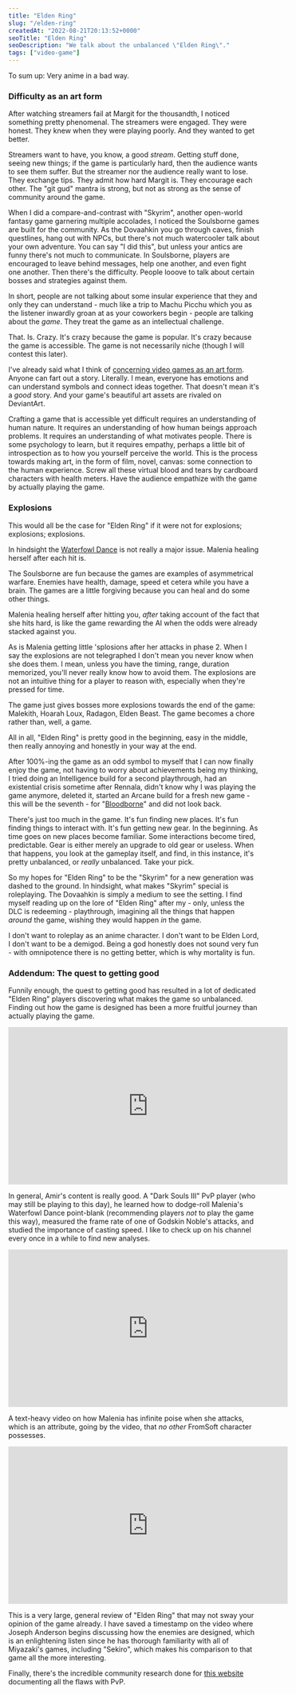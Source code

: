 ```yaml
---
title: "Elden Ring"
slug: "/elden-ring"
createdAt: "2022-08-21T20:13:52+0000"
seoTitle: "Elden Ring"
seoDescription: "We talk about the unbalanced \"Elden Ring\"."
tags: ["video-game"]
---
```


To sum up: Very anime in a bad way.

### Difficulty as an art form

After watching streamers fail at Margit for the thousandth, I noticed something pretty phenomenal. The streamers were engaged. They were honest. They knew when they were playing poorly. And they wanted to get better.

Streamers want to have, you know, a good _stream_. Getting stuff done, seeing new things; if the game is particularly hard, then the audience wants to see them suffer. But the streamer nor the audience really want to lose. They exchange tips. They admit how hard Margit is. They encourage each other. The "git gud" mantra is strong, but not as strong as the sense of community around the game.

When I did a compare-and-contrast with "Skyrim", another open-world fantasy game garnering multiple accolades, I noticed the Soulsborne games are built for the community. As the Dovaahkin you go through caves, finish questlines, hang out with NPCs, but there's not much watercooler talk about your own adventure. You can say "I did this", but unless your antics are funny there's not much to communicate. In Soulsborne, players are encouraged to leave behind messages, help one another, and even fight one another. Then there's the difficulty. People looove to talk about certain bosses and strategies against them.

In short, people are not talking about some insular experience that they and only they can understand - much like a trip to Machu Picchu which you as the listener inwardly groan at as your coworkers begin - people are talking about the _game_. They treat the game as an intellectual challenge.

That. Is. Crazy. It's crazy because the game is popular. It's crazy because the game is accessible. The game is not necessarily niche (though I will contest this later).

I've already said what I think of <a href="/video-games-are-not-art" target="_blank" rel="noopener noreferrer">concerning video games as an art form</a>. Anyone can fart out a story. Literally. I mean, everyone has emotions and can understand symbols and connect ideas together. That doesn't mean it's a _good_ story. And your game's beautiful art assets are rivaled on DeviantArt.

Crafting a game that is accessible yet difficult requires an understanding of human nature. It requires an understanding of how human beings approach problems. It requires an understanding of what motivates people. There is some psychology to learn, but it requires empathy, perhaps a little bit of introspection as to how you yourself perceive the world. This is the process towards making art, in the form of film, novel, canvas: some connection to the human experience. Screw all these virtual blood and tears by cardboard characters with health meters. Have the audience empathize with the game by actually playing the game.

### Explosions

This would all be the case for "Elden Ring" if it were not for explosions; explosions; explosions.

In hindsight the <a href="https://www.youtube.com/watch?v=xywpJ26hS70" target="_blank" rel="noopener noreferrer">Waterfowl Dance</a> is not really a major issue. Malenia healing herself after each hit is.

The Soulsborne are fun because the games are examples of asymmetrical warfare. Enemies have health, damage, speed et cetera while you have a brain. The games are a little forgiving because you can heal and do some other things.

Malenia healing herself after hitting you, _after_ taking account of the fact that she hits hard, is like the game rewarding the AI when the odds were already stacked against you.

As is Malenia getting little 'splosions after her attacks in phase 2. When I say the explosions are not telegraphed I don't mean you never know when she does them. I mean, unless you have the timing, range, duration memorized, you'll never really know how to avoid them. The explosions are not an intuitive thing for a player to reason with, especially when they're pressed for time.

The game just gives bosses more explosions towards the end of the game: Malekith, Hoarah Loux, Radagon, Elden Beast. The game becomes a chore rather than, well, a game.

All in all, "Elden Ring" is pretty good in the beginning, easy in the middle, then really annoying and honestly in your way at the end.

After 100%-ing the game as an odd symbol to myself that I can now finally enjoy the game, not having to worry about achievements being my thinking, I tried doing an Intelligence build for a second playthrough, had an existential crisis sometime after Rennala, didn't know why I was playing the game anymore, deleted it, started an Arcane build for a fresh new game - this will be the seventh - for "<a href="/bloodborne" target="_blank" rel="noopener noreferrer">Bloodborne</a>" and did not look back.

There's just too much in the game. It's fun finding new places. It's fun finding things to interact with. It's fun getting new gear. In the beginning. As time goes on new places become familiar. Some interactions become tired, predictable. Gear is either merely an upgrade to old gear or useless. When that happens, you look at the gameplay itself, and find, in this instance, it's pretty unbalanced, or _really_ unbalanced. Take your pick.

So my hopes for "Elden Ring" to be the "Skyrim" for a new generation was dashed to the ground. In hindsight, what makes "Skyrim" special is roleplaying. The Dovaahkin is simply a medium to see the setting. I find myself reading up on the lore of "Elden Ring" after my - only, unless the DLC is redeeming - playthrough, imagining all the things that happen _around_ the game, wishing they would happen _in_ the game.

I don't want to roleplay as an anime character. I don't want to be Elden Lord, I don't want to be a demigod. Being a god honestly does not sound very fun - with omnipotence there is no getting better, which is why mortality is fun.

### Addendum: The quest to getting good

Funnily enough, the quest to getting good has resulted in a lot of dedicated "Elden Ring" players discovering what makes the game so unbalanced. Finding out how the game is designed has been a more fruitful journey than actually playing the game.

<iframe width="560" height="315" src="https://www.youtube.com/embed/x_KwMEwYxHM" title="YouTube video player" frameborder="0" allow="accelerometer; autoplay; clipboard-write; encrypted-media; gyroscope; picture-in-picture" allowfullscreen></iframe>

In general, Amir's content is really good. A "Dark Souls III" PvP player (who may still be playing to this day), he learned how to dodge-roll Malenia's Waterfowl Dance point-blank (recommending players _not_ to play the game this way), measured the frame rate of one of Godskin Noble's attacks, and studied the importance of casting speed. I like to check up on his channel every once in a while to find new analyses.

<iframe width="560" height="315" src="https://www.youtube.com/embed/R9Vbsr3Ko7M" title="YouTube video player" frameborder="0" allow="accelerometer; autoplay; clipboard-write; encrypted-media; gyroscope; picture-in-picture" allowfullscreen></iframe>

A text-heavy video on how Malenia has infinite poise when she attacks, which is an attribute, going by the video, that _no other_ FromSoft character possesses.

<iframe width="560" height="315" src="https://www.youtube.com/embed/nEyjdc-DIb8?start=3337" title="YouTube video player" frameborder="0" allow="accelerometer; autoplay; clipboard-write; encrypted-media; gyroscope; picture-in-picture" allowfullscreen></iframe>

This is a very large, general review of "Elden Ring" that may not sway your opinion of the game already. I have saved a timestamp on the video where Joseph Anderson begins discussing how the enemies are designed, which is an enlightening listen since he has thorough familiarity with all of Miyazaki's games, including "Sekiro", which makes his comparison to that game all the more interesting.

Finally, there's the incredible community research done for <a href="https://eldenringpvp.net/balance-suggestions" target="_blank" rel="noopener noreferrer">this website</a> documenting all the flaws with PvP.

